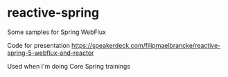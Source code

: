 # reactive-spring

Some samples for Spring WebFlux

Code for presentation https://speakerdeck.com/filipmaelbrancke/reactive-spring-5-webflux-and-reactor

Used when I'm doing Core Spring trainings